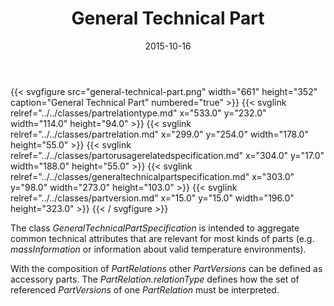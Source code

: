﻿---
title: General Technical Part
toc: false
type: specs
layout: diagram
date: "2015-10-16"
draft: false
specification: VEC
version: 1.1.2
documentType: "Recommendation"
elementType: Diagram
classes:
  - PartRelationType
  - PartRelation
  - PartOrUsageRelatedSpecification
  - GeneralTechnicalPartSpecification
  - PartVersion
menu:
  VEC-1.1.2:    
    parent: description-of-components
    identifier: description-of-components/general-technical-part
    weight: 1003003 

# Prev/next pager order (if `docs_section_pager` enabled in `params.toml`)
weight: 1003003
---
{{< svgfigure src="general-technical-part.png" width="661" height="352" caption="General Technical Part" numbered="true" >}}
  {{< svglink relref="../../classes/partrelationtype.md" x="533.0" y="232.0" width="114.0" height="94.0" >}}
  {{< svglink relref="../../classes/partrelation.md" x="299.0" y="254.0" width="178.0" height="55.0" >}}
  {{< svglink relref="../../classes/partorusagerelatedspecification.md" x="304.0" y="17.0" width="188.0" height="55.0" >}}
  {{< svglink relref="../../classes/generaltechnicalpartspecification.md" x="303.0" y="98.0" width="273.0" height="103.0" >}}
  {{< svglink relref="../../classes/partversion.md" x="15.0" y="15.0" width="196.0" height="323.0" >}}
{{< / svgfigure >}}
<p> The class <i>GeneralTechnicalPartSpecification</i> is intended to aggregate common technical attributes that are relevant for most kinds of parts (e.g. <i>massInformation </i>or information about valid temperature environments).     </p>      <p> With the composition of <i>PartRelations </i>other <i>PartVersions</i> can be defined as accessory parts. The <i>PartRelation.relationType</i> defines how the set of referenced <i>PartVersions </i>of one <i>PartRelation</i> must be interpreted.      </p>